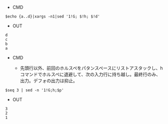 - CMD

```
$echo {a..d}|xargs -n1|sed '1!G; $!h; $!d'
```

- OUT

```
d
c
b
a
```

- CMD

  - 先頭行以外、前回のホルスペをパタンスペースにリストアスタックし、hコマンドでホルスペに退避して、次の入力行に持ち越し。最終行のみ、出力。デフォの出力は抑止。

```
$seq 3 | sed -n '1!G;h;$p'
```

- OUT

```
3
2
1
```
